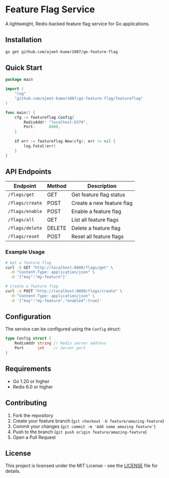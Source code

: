 # Feature Flag Service

A lightweight, Redis-backed feature flag service for Go applications.

## Installation

```bash
go get github.com/ajeet-kumar1087/go-feature-flag
```

## Quick Start

```go
package main

import (
    "log"
    "github.com/ajeet-kumar1087/go-feature-flag/featureflag"
)

func main() {
    cfg := featureflag.Config{
        RedisAddr: "localhost:6379",
        Port:      8080,
    }
    
    if err := featureflag.New(cfg); err != nil {
        log.Fatal(err)
    }
}
```

## API Endpoints

| Endpoint | Method | Description |
|----------|--------|-------------|
| `/flags/get` | GET | Get feature flag status |
| `/flags/create` | POST | Create a new feature flag |
| `/flags/enable` | POST | Enable a feature flag |
| `/flags/all` | GET | List all feature flags |
| `/flags/delete` | DELETE | Delete a feature flag |
| `/flags/reset` | POST | Reset all feature flags |

### Example Usage

```bash
# Get a feature flag
curl -X GET "http://localhost:8080/flags/get" \
  -H "Content-Type: application/json" \
  -d '{"key":"my-feature"}'

# Create a feature flag
curl -X POST "http://localhost:8080/flags/create" \
  -H "Content-Type: application/json" \
  -d '{"key":"my-feature","enabled":true}'
```

## Configuration

The service can be configured using the `Config` struct:

```go
type Config struct {
    RedisAddr string // Redis server address
    Port      int    // Server port
}
```

## Requirements

- Go 1.20 or higher
- Redis 6.0 or higher

## Contributing

1. Fork the repository
2. Create your feature branch (`git checkout -b feature/amazing-feature`)
3. Commit your changes (`git commit -m 'Add some amazing feature'`)
4. Push to the branch (`git push origin feature/amazing-feature`)
5. Open a Pull Request

## License

This project is licensed under the MIT License - see the [LICENSE](LICENSE) file for details.